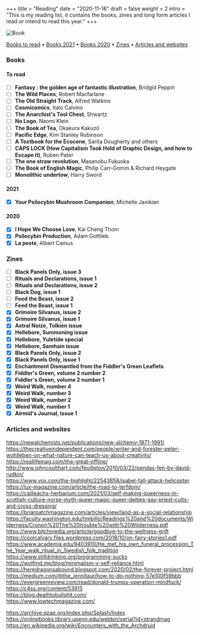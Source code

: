 +++
title = "Reading"
date = "2020-11-16"
draft = false
weight = 2
intro = "This is my reading list, it contains the books, zines and long form articles I read or intend to read this year."
+++

![Book](/img/about/book.jpg)

[Books to read](#to-read) •
[Books 2021](#2021) •
[Books 2020](#2020) •
[Zines](#zines) •
[Articles and websites](#articles-and-websites)

### Books

#### To read

<div class="checklist">

- [ ] **Fantasy : the golden age of fantastic illustration**, Bridgid Peppin
- [ ] **The Wild Places**, Robert Macfarlane
- [ ] **The Old Straight Track**, Alfred Watkins
- [ ] **Cosmicomics**, Italo Calvino
- [ ] **The Anarchist's Tool Chest**, Shwartz
- [ ] **No Logo**, Naomi Klein
- [ ] **The Book of Tea**, Okakura Kakuzō
- [ ] **Pacific Edge**, Kim Stanley Robinson
- [ ] **A Textbook for the Ecocene**, Sarita Dougherty and others
- [ ] **CAPS LOCK (How Capitalism Took Hold of Graphic Design, and how to Escape it)**, Ruben Pater
- [ ] **The one straw revolution**, Masanobu Fukuoka
- [ ] **The Book of English Magic**, Philip Carr-Gomm & Richard Heygate
- [ ] **Monolithic undertow**, Harry Sword

#### 2021

- [x] **Your Psilocybin Mushroom Companion**, Michelle Janikian

#### 2020

- [x] **I Hope We Choose Love**, Kai Cheng Thom
- [x] **Psilocybin Production**, Adam Gottlieb
- [x] **La peste**, Albert Camus

</div>

### Zines

<div class="checklist">

- [ ] **Black Panels Only, issue 3**
- [ ] **Rituals and Declarations, issue 1**
- [ ] **Rituals and Declarations, issue 2**
- [ ] **Black Dog, issue 1**
- [ ] **Feed the Beast, issue 2**
- [ ] **Feed the Beast, issue 1**
- [x] **Grimoire Silvanus, issue 2**
- [x] **Grimoire Silvanus, issue 1**
- [x] **Astral Noize, Tolkien issue**
- [x] **Hellebore, Summoning issue**
- [x] **Hellebore, Yuletide special**
- [x] **Hellebore, Samhain issue**
- [x] **Black Panels Only, issue 2**
- [x] **Black Panels Only, issue 1**
- [x] **Enchantment Dismantled from the Fiddler's Green Leaflets**
- [x] **Fiddler's Green, volume 2 number 2**
- [x] **Fiddler's Green, volume 2 number 1**
- [x] **Weird Walk, number 4**
- [x] **Weird Walk, number 3**
- [x] **Weird Walk, number 2**
- [x] **Weird Walk, number 1**
- [x] **Airmid's Journal, issue 1**

</div>

### Articles and websites

https://newalchemists.net/publications/new-alchemy-1971-1991/  
https://thecreativeindependent.com/people/writer-and-forester-peter-wohlleben-on-what-nature-can-teach-us-about-creativity/  
https://reallifemag.com/the-great-offline/  
http://www.johncoulthart.com/feuilleton/2010/03/22/pendas-fen-by-david-rudkin/  
https://www.vox.com/the-highlight/22543858/isabel-fall-attack-helicopter  
https://lux-magazine.com/article/the-road-to-terfdom/  
https://cailleachs-herbarium.com/2021/03/self-making-queerness-in-scottish-culture-norse-myth-queer-magic-queer-deities-gay-priest-cults-and-cross-dressing/  
https://briarpatchmagazine.com/articles/view/land-as-a-social-relationship  
https://faculty.washington.edu/timbillo/Readings%20and%20documents/Wilderness/Cronon%20The%20trouble%20with%20Wilderness.pdf  
https://www.bitchmedia.org/article/goodbye-to-the-wellness-grift  
https://coolcalvary.files.wordpress.com/2018/10/on-fairy-stories1.pdf  
https://www.academia.edu/9403910/He_met_his_own_funeral_procession_The_Year_walk_ritual_in_Swedish_folk_tradition  
https://www.stilldrinking.org/programming-sucks  
https://wolfmd.me/blog/minimalism-v-self-reliance.html  
https://heredragonsabound.blogspot.com/2020/02/the-forever-project.html  
https://medium.com/@the_jennitaur/how-to-do-nothing-57e100f59bbb  
https://evergreenreview.com/read/donald-trumps-operation-mindfuck/  
https://c4ss.org/content/53915  
https://blog.deathtobullshit.com/  
https://www.lowtechmagazine.com/

https://archive.qzap.org/index.php/Splash/Index
https://onlinebooks.library.upenn.edu/webbin/serial?id=strandmag
https://en.wikipedia.org/wiki/Encounters_with_the_Archdruid
